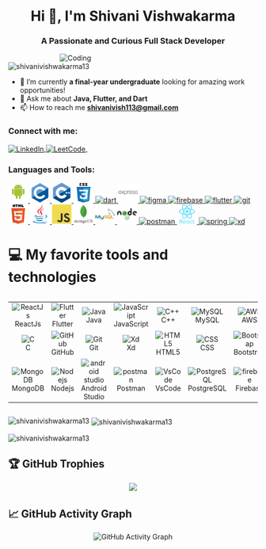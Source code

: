 <h1 align="center">Hi 👋, I'm Shivani Vishwakarma</h1>
<h3 align="center">A Passionate and Curious Full Stack Developer</h3>
<img align="right" alt="Coding" width="400" src="https://user-images.githubusercontent.com/74038190/221352975-94759904-aa4c-4032-a8ab-b546efb9c478.gif">

<p align="left"> <img src="https://komarev.com/ghpvc/?username=shivanivishwakarma13&label=Profile%20views&color=0e75b6&style=flat" alt="shivanivishwakarma13" /> </p>

- 🌱 I’m currently **a final-year undergraduate** looking for amazing work opportunities!
- 💬 Ask me about **Java, Flutter, and Dart**
- 📫 How to reach me **shivanivish113@gmail.com**

<h3 align="left">Connect with me:</h3>
<p align="left">
  <a href="https://linkedin.com/in/www.linkedin.com/in/shivani-vishwakarma-706762210" target="blank">
    <img align="center" src="https://raw.githubusercontent.com/rahuldkjain/github-profile-readme-generator/master/src/images/icons/Social/linked-in-alt.svg" alt="LinkedIn" height="30" width="40" />
  </a>
  <a href="https://www.leetcode.com/shivani_113" target="blank">
    <img align="center" src="https://raw.githubusercontent.com/rahuldkjain/github-profile-readme-generator/master/src/images/icons/Social/leet-code.svg" alt="LeetCode" height="30" width="40" />
  </a>
  <a href="https://twitter.com/" target="blank">
    <img align="center" src="https://img.shields.io/twitter/follow/?logo=twitter&style=for-the-badge" alt="" />
  </a>
</p>

<h3 align="left">Languages and Tools:</h3>
<p align="left">
  <a href="https://developer.android.com" target="_blank" rel="noreferrer">
    <img src="https://raw.githubusercontent.com/devicons/devicon/master/icons/android/android-original-wordmark.svg" alt="android" width="40" height="40"/>
  </a>
  <a href="https://www.cprogramming.com/" target="_blank" rel="noreferrer">
    <img src="https://raw.githubusercontent.com/devicons/devicon/master/icons/c/c-original.svg" alt="c" width="40" height="40"/>
  </a>
  <a href="https://www.w3schools.com/cpp/" target="_blank" rel="noreferrer">
    <img src="https://raw.githubusercontent.com/devicons/devicon/master/icons/cplusplus/cplusplus-original.svg" alt="cplusplus" width="40" height="40"/>
  </a>
  <a href="https://www.w3schools.com/css/" target="_blank" rel="noreferrer">
    <img src="https://raw.githubusercontent.com/devicons/devicon/master/icons/css3/css3-original-wordmark.svg" alt="css3" width="40" height="40"/>
  </a>
  <a href="https://dart.dev" target="_blank" rel="noreferrer">
    <img src="https://www.vectorlogo.zone/logos/dartlang/dartlang-icon.svg" alt="dart" width="40" height="40"/>
  </a>
  <a href="https://expressjs.com" target="_blank" rel="noreferrer">
    <img src="https://raw.githubusercontent.com/devicons/devicon/master/icons/express/express-original-wordmark.svg" alt="express" width="40" height="40"/>
  </a>
  <a href="https://www.figma.com/" target="_blank" rel="noreferrer">
    <img src="https://www.vectorlogo.zone/logos/figma/figma-icon.svg" alt="figma" width="40" height="40"/>
  </a>
  <a href="https://firebase.google.com/" target="_blank" rel="noreferrer">
    <img src="https://www.vectorlogo.zone/logos/firebase/firebase-icon.svg" alt="firebase" width="40" height="40"/>
  </a>
  <a href="https://flutter.dev" target="_blank" rel="noreferrer">
    <img src="https://www.vectorlogo.zone/logos/flutterio/flutterio-icon.svg" alt="flutter" width="40" height="40"/>
  </a>
  <a href="https://git-scm.com/" target="_blank" rel="noreferrer">
    <img src="https://www.vectorlogo.zone/logos/git-scm/git-scm-icon.svg" alt="git" width="40" height="40"/>
  </a>
  <a href="https://www.w3.org/html/" target="_blank" rel="noreferrer">
    <img src="https://raw.githubusercontent.com/devicons/devicon/master/icons/html5/html5-original-wordmark.svg" alt="html5" width="40" height="40"/>
  </a>
  <a href="https://www.java.com" target="_blank" rel="noreferrer">
    <img src="https://raw.githubusercontent.com/devicons/devicon/master/icons/java/java-original.svg" alt="java" width="40" height="40"/>
  </a>
  <a href="https://developer.mozilla.org/en-US/docs/Web/JavaScript" target="_blank" rel="noreferrer">
    <img src="https://raw.githubusercontent.com/devicons/devicon/master/icons/javascript/javascript-original.svg" alt="javascript" width="40" height="40"/>
  </a>
  <a href="https://www.mongodb.com/" target="_blank" rel="noreferrer">
    <img src="https://raw.githubusercontent.com/devicons/devicon/master/icons/mongodb/mongodb-original-wordmark.svg" alt="mongodb" width="40" height="40"/>
  </a>
  <a href="https://www.mysql.com/" target="_blank" rel="noreferrer">
    <img src="https://raw.githubusercontent.com/devicons/devicon/master/icons/mysql/mysql-original-wordmark.svg" alt="mysql" width="40" height="40"/>
  </a>
  <a href="https://nodejs.org" target="_blank" rel="noreferrer">
    <img src="https://raw.githubusercontent.com/devicons/devicon/master/icons/nodejs/nodejs-original-wordmark.svg" alt="nodejs" width="40" height="40"/>
  </a>
  <a href="https://postman.com" target="_blank" rel="noreferrer">
    <img src="https://www.vectorlogo.zone/logos/getpostman/getpostman-icon.svg" alt="postman" width="40" height="40"/>
  </a>
  <a href="https://reactjs.org/" target="_blank" rel="noreferrer">
    <img src="https://raw.githubusercontent.com/devicons/devicon/master/icons/react/react-original-wordmark.svg" alt="react" width="40" height="40"/>
  </a>
  <a href="https://spring.io/" target="_blank" rel="noreferrer">
    <img src="https://www.vectorlogo.zone/logos/springio/springio-icon.svg" alt="spring" width="40" height="40"/>
  </a>
  <a href="https://www.adobe.com/products/xd.html" target="_blank" rel="noreferrer">
    <img src="https://skillicons.dev/icons?i=xd" alt="xd" width="40" height="40"/>
  </a>
</p>

# 💻 My favorite tools and technologies
<div style="display: flex; align-items: flex-start; align: center">
<table align="center">
  <tr>
    <td align="center" width="100">
      <img src="https://techstack-generator.vercel.app/react-icon.svg" alt="ReactJs" width="65" height="65"/>
      <br>ReactJs
    </td>
    <td align="center" width="100">
      <img src="https://www.vectorlogo.zone/logos/flutterio/flutterio-icon.svg" alt="Flutter" width="65" height="65"/>
      <br>Flutter
    </td>
    <td align="center" width="100">
      <img src="https://techstack-generator.vercel.app/java-icon.svg" alt="Java" width="65" height="65"/>
      <br>Java
    </td>
    <td align="center" width="100">
      <img src="https://techstack-generator.vercel.app/js-icon.svg" alt="JavaScript" width="65" height="65"/>
      <br>JavaScript
    </td>
    <td align="center" width="100">
      <img src="https://techstack-generator.vercel.app/cpp-icon.svg" alt="C++" width="65" height="65"/>
      <br>C++
    </td>
    <td align="center" width="100">
      <img src="https://techstack-generator.vercel.app/mysql-icon.svg" alt="MySQL" width="65" height="65"/>
      <br>MySQL
    </td>
    <td align="center" width="100">
      <img src="https://techstack-generator.vercel.app/aws-icon.svg" alt="AWS" width="65" height="65"/>
      <br>AWS
    </td>
    <td align="center" width="100">
      <img src="https://skillicons.dev/icons?i=dart" alt="Dart" width="65" height="65"/>
      <br>Dart
    </td>
  </tr>
  <tr>
    <td align="center" width="100">
      <img src="https://skillicons.dev/icons?i=c" alt="C" width="65" height="65"/>
      <br>C
    </td>
    <td align="center" width="100">
      <img src="https://techstack-generator.vercel.app/github-icon.svg" alt="GitHub" width="65" height="65"/>
      <br>GitHub
    </td>
    <td align="center" width="100">
      <img src="https://user-images.githubusercontent.com/25181517/192108372-f71d70ac-7ae6-4c0d-8395-51d8870c2ef0.png" width="48" height="48" alt="Git"/>
      <br>Git
    </td>
    <td align="center" width="100">
      <img src="https://skillicons.dev/icons?i=xd" width="48" height="48" alt="Xd"/>
      <br>Xd
    </td>
    <td align="center" width="100">
      <img src="https://skillicons.dev/icons?i=html" width="48" height="48" alt="HTML5"/>
      <br>HTML5
    </td>
    <td align="center" width="100">
      <img src="https://skillicons.dev/icons?i=css" width="48" height="48" alt="CSS"/>
      <br>CSS
    </td>
    <td align="center" width="100">
      <img src="https://skillicons.dev/icons?i=bootstrap" width="48" height="48" alt="Bootstrap"/>
      <br>Bootstrap
    </td>
    <td align="center" width="100">
      <img src="https://skillicons.dev/icons?i=tailwind" width="48" height="48" alt="Tailwind"/>
      <br>Tailwind
    </td>
  </tr>
  <tr>
    <td align="center" width="100">
      <img src="https://skillicons.dev/icons?i=mongodb" width="48" height="48" alt="MongoDB"/>
      <br>MongoDB
    </td>
    <td align="center" width="100">
      <img src="https://skillicons.dev/icons?i=nodejs" width="48" height="48" alt="Nodejs"/>
      <br>Nodejs
    </td>
    <td align="center" width="100">
      <img src="https://skillicons.dev/icons?i=androidstudio" width="48" height="48" alt="android studio"/>
      <br>Android Studio
    </td>
    <td align="center" width="100">
      <img src="https://skillicons.dev/icons?i=postman" width="48" height="48" alt="postman"/>
      <br>Postman
    </td>
    <td align="center" width="100">
      <img src="https://skillicons.dev/icons?i=vscode" width="48" height="48" alt="VsCode"/>
      <br>VsCode
    </td>
    <td align="center" width="100">
      <img src="https://skillicons.dev/icons?i=postgres" width="48" height="48" alt="PostgreSQL"/>
      <br>PostgreSQL
    </td>
    <td align="center" width="100">
      <img src="https://skillicons.dev/icons?i=firebase" width="48" height="48" alt="firebase"/>
      <br>Firebase
    </td>
    <td align="center" width="100">
      <img src="https://skillicons.dev/icons?i=figma" alt="Figma" width="65" height="65"/>
      <br>Figma
    </td>
  </tr>
</table>
</div>

<p><img align="left" src="https://github-readme-stats.vercel.app/api/top-langs?username=shivanivishwakarma13&show_icons=true&locale=en&layout=compact" alt="shivanivishwakarma13" /></p>

<p>&nbsp;<img align="center" src="https://github-readme-stats.vercel.app/api?username=shivanivishwakarma13&show_icons=true&locale=en" alt="shivanivishwakarma13" /></p>

<p><img align="center" src="https://github-readme-streak-stats.herokuapp.com/?user=shivanivishwakarma13&" alt="shivanivishwakarma13" /></p>

## 🏆 GitHub Trophies
<p align="center">
  <img src="https://github-profile-trophy.vercel.app/?username=shivanivishwakarma13&column=7&theme=gruvbox"/>
</p>

## 📈 GitHub Activity Graph
<p align="center">
  <img src="https://activity-graph.herokuapp.com/graph?username=shivanivishwakarma13&bg_color=0d1117&color=ffffff&line=00e7ff&point=ffffff&area_color=00e7ff&area=true&hide_border=true" alt="GitHub Activity Graph" />
</p>
